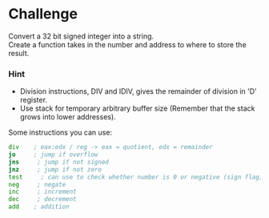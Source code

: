 # Challenge
Convert a 32 bit signed integer into a string. <br>
Create a function takes in the number and address to where to store the result.<br>

### Hint
- Division instructions, DIV and IDIV, gives the remainder of division in 'D' register. <br>
- Use stack for temporary arbitrary buffer size (Remember that the stack grows into lower addresses).

Some instructions you can use:
```asm
div    ; eax:edx / reg -> eax = quotient, edx = remainder
jo     ; jump if overflow
jns     ; jump if not signed
jnz     ; jump if not zero
test     ; can use to check whether number is 0 or negative (sign flag)
neg     ; negate
inc     ; increment
dec     ; decrement
add    ; addition
```
